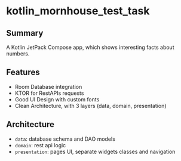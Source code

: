 # kotlin_mornhouse_test_task

## Summary
A Kotlin JetPack Compose app, which shows interesting facts about numbers.

## Features
- Room Database integration
- KTOR for RestAPIs requests
- Good UI Design with custom fonts
- Clean Architecture, with 3 layers (data, domain, presentation)

## Architecture
- `data`: database schema and DAO models
- `domain`: rest api logic
- `presentation`: pages UI, separate widgets classes and navigation
